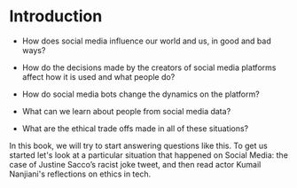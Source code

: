 # Introduction

- How does social media influence our world and us, in good and bad ways?

- How do the decisions made by the creators of social media platforms affect how it is used and what people do?

- How do social media bots change the dynamics on the platform?

- What can we learn about people from social media data?

- What are the ethical trade offs made in all of these situations?

In this book, we will try to start answering questions like this. To get us started let's look at a particular situation that happened on Social Media: the case of Justine Sacco’s racist joke tweet, and then read actor Kumail Nanjiani's reflections on ethics in tech.

```{tableofcontents}
```
